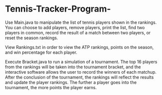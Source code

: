# Tennis-Tracker-Program-

Use Main.java to manipulate the list of tennis players shown in the rankings. You can choose to add players, remove players, print the list, find two players in common, record the result of a match between two players, or reset the season rankings. 

View Rankings.txt in order to view the ATP rankings, points on the season, and win percentage for each player.

Execute Bracket.java to run a simulation of a tournament. The top 16 players from the rankings will be taken into the tournament bracket, and the interactive software allows the user to record the winners of each matchup. After the conclusion of the tournament, the rankings will reflect the results and update the player rankings. The further a player goes into the tournament, the more points the player earns. 
